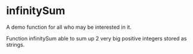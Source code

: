 # infinitySum

A demo function for all who may be interested in it.

Function infinitySum able to sum up 2 very big positive integers stored as strings.
